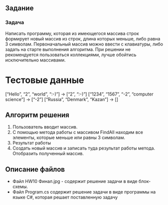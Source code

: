 ## Задание ##
### Задача ###
 Написать программу, которая из имеющегося массива строк формирует новый массив из строк, длина которых меньше, либо равна 3 символам. Первоначальный массив можно ввести с клавиатуры, либо задать на старте выполнения алгоритма. При решении не рекомендуется пользоваться коллекциями, лучше обойтись исключительно массивами.
 # Тестовые данные 
 [“Hello”, “2”, “world”, “:-)”] → [“2”, “:-)”]
[“1234”, “1567”, “-2”, “computer science”] → [“-2”]
[“Russia”, “Denmark”, “Kazan”] → []

## Алгоритм решения ##
1. Пользователь вводит массив. 
2. С помощью метода работы с массивом FindAll находим все элементы, которые меньше или равны 3 символам. 
3. Результат работы
4. Создать новый массив и записать туда результат работы метода. Отобразить полученный массив.

## Описание файлов ##
- Файл HW10 Финал.jpg - содержит решение задачи в виде блок-схемы.
- Файл Program.cs содержит решение задачи в виде программы на языке С#, которая решает поставленную задачу